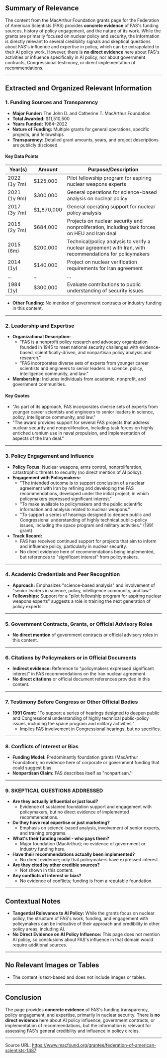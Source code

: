## Summary of Relevance

The content from the MacArthur Foundation grants page for the Federation of American Scientists (FAS) provides **concrete evidence** of FAS's funding sources, history of policy engagement, and the nature of its work. While the grants are primarily focused on nuclear policy and security, the information is directly relevant to several credibility signals and skeptical questions about FAS's influence and expertise in policy, which can be extrapolated to their AI policy work. However, there is **no direct evidence** here about FAS's activities or influence specifically in AI policy, nor about government contracts, Congressional testimony, or direct implementation of recommendations.

---

## Extracted and Organized Relevant Information

### 1. Funding Sources and Transparency

- **Major Funder:** The John D. and Catherine T. MacArthur Foundation
- **Total Awarded:** $11,510,500
- **Years Funded:** 1984–2022
- **Nature of Funding:** Multiple grants for general operations, specific projects, and fellowships
- **Transparency:** Detailed grant amounts, years, and project descriptions are publicly disclosed

#### Key Data Points
| Year(s)            | Amount      | Purpose/Description                                                                                       |
|--------------------|-------------|----------------------------------------------------------------------------------------------------------|
| 2022 (1y 7m)       | $125,000    | Pilot fellowship program for aspiring nuclear weapons experts                                            |
| 2021 (1y 9m)       | $300,000    | General operations for science-based analysis on nuclear policy                                          |
| 2017 (3y 7m)       | $1,870,000  | General operating support for nuclear policy analysis                                                    |
| 2015 (2y 7m)       | $684,000    | Projects on nuclear security and nonproliferation, including task forces on HEU and Iran deal           |
| 2015 (6m)          | $200,000    | Technical/policy analysis to verify a nuclear agreement with Iran, with recommendations for policymakers |
| 2014 (1y)          | $140,000    | Project on nuclear verification requirements for Iran agreement                                          |
| ...                | ...         | ...                                                                                                      |
| 1984 (1y)          | $300,000    | Evaluate contributions to public understanding of security issues                                        |

- **Other Funding:** No mention of government contracts or industry funding in this content.

---

### 2. Leadership and Expertise

- **Organizational Description:** 
  - "FAS is a nonprofit policy research and advocacy organization founded in 1945 to meet national security challenges with evidence-based, scientifically-driven, and nonpartisan policy analysis and research."
  - "FAS incorporates diverse sets of experts from younger career scientists and engineers to senior leaders in science, policy, intelligence community, and law."
- **Membership:** Includes individuals from academic, nonprofit, and government communities.

#### Key Quotes
- "As part of its approach, FAS incorporates diverse sets of experts from younger career scientists and engineers to senior leaders in science, policy, intelligence community, and law."
- "The award provides support for several FAS projects that address nuclear security and nonproliferation, including task forces on highly enriched uranium use in naval propulsion, and implementation of aspects of the Iran deal."

---

### 3. Policy Engagement and Influence

- **Policy Focus:** Nuclear weapons, arms control, nonproliferation, catastrophic threats to security (no direct mention of AI policy).
- **Engagement with Policymakers:** 
  - "The intended outcome is to support conclusion of a nuclear agreement with Iran by refining and developing the FAS recommendations, developed under the initial project, in which policymakers expressed significant interest."
  - "To make available to policymakers and the public scientific information and analysis related to nuclear weapons."
  - "To support a series of hearings designed to deepen public and Congressional understanding of highly technical public-policy issues, including the space program and military activities." (1991 grant)
- **Track Record:** 
  - FAS has received continued support for projects that aim to inform and influence policy, particularly in nuclear security.
  - No direct evidence here of recommendations being implemented, but references to "significant interest" from policymakers.

---

### 4. Academic Credentials and Peer Recognition

- **Approach:** Emphasizes "science-based analysis" and involvement of "senior leaders in science, policy, intelligence community, and law."
- **Fellowships:** Support for a "pilot fellowship program for aspiring nuclear weapons experts" suggests a role in training the next generation of policy experts.

---

### 5. Government Contracts, Grants, or Official Advisory Roles

- **No direct mention** of government contracts or official advisory roles in this content.

---

### 6. Citations by Policymakers or in Official Documents

- **Indirect evidence:** Reference to "policymakers expressed significant interest" in FAS recommendations on the Iran nuclear agreement.
- **No direct citations** or official document references provided in this content.

---

### 7. Testimony Before Congress or Other Official Bodies

- **1991 Grant:** "To support a series of hearings designed to deepen public and Congressional understanding of highly technical public-policy issues, including the space program and military activities."
  - Implies FAS involvement in Congressional hearings, but no specifics.

---

### 8. Conflicts of Interest or Bias

- **Funding Model:** Predominantly foundation grants (MacArthur Foundation); no evidence here of corporate or government funding that could suggest bias.
- **Nonpartisan Claim:** FAS describes itself as "nonpartisan."

---

### 9. SKEPTICAL QUESTIONS ADDRESSED

- **Are they actually influential or just loud?**
  - Evidence of sustained foundation support and engagement with policymakers, but no direct evidence of implemented recommendations.
- **Do they have real expertise or just marketing?**
  - Emphasis on science-based analysis, involvement of senior experts, and training programs.
- **What's their funding model - who pays them?**
  - Major foundation (MacArthur); no evidence of government or industry funding here.
- **Have their recommendations actually been implemented?**
  - No direct evidence; only that policymakers have expressed interest.
- **Are they cited by other credible sources?**
  - Not shown in this content.
- **Any conflicts of interest or bias?**
  - No evidence of conflicts; funding is from a reputable foundation.

---

## Contextual Notes

- **Tangential Relevance to AI Policy:** While the grants focus on nuclear policy, the structure of FAS's work, funding, and engagement with policymakers can be indicative of their approach and credibility in other policy areas, including AI.
- **No Direct Evidence on AI Policy Influence:** This page does not mention AI policy, so conclusions about FAS's influence in that domain would require additional sources.

---

## No Relevant Images or Tables

- The content is text-based and does not include images or tables.

---

## Conclusion

The page provides **concrete evidence** of FAS's funding transparency, policy engagement, and expertise, primarily in nuclear security. There is **no direct evidence** here about AI policy influence, government contracts, or implementation of recommendations, but the information is relevant for assessing FAS's general credibility and influence in policy circles.

---

Source URL: https://www.macfound.org/grantee/federation-of-american-scientists-1487